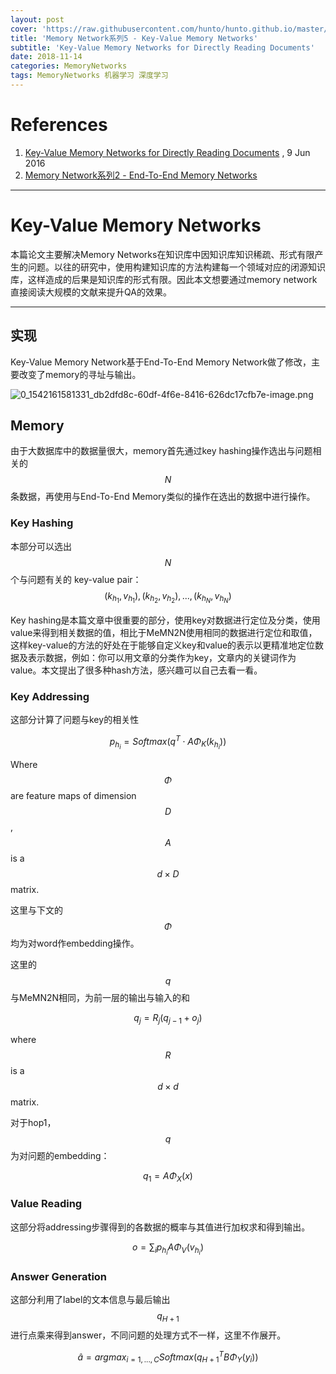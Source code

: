 ```yaml
---
layout: post
cover: 'https://raw.githubusercontent.com/hunto/hunto.github.io/master/assets/img/MemoryNetworks/1542161582167-db2dfd8c-60df-4f6e-8416-626dc17cfb7e-image.png'
title: 'Memory Network系列5 - Key-Value Memory Networks'
subtitle: 'Key-Value Memory Networks for Directly Reading Documents'
date: 2018-11-14
categories: MemoryNetworks
tags: MemoryNetworks 机器学习 深度学习
---
```


# References
1. [Key-Value Memory Networks for Directly Reading Documents](https://arxiv.org/abs/1606.03126) , 9 Jun 2016  
2. [Memory Network系列2 - End-To-End Memory Networks](https://hunto.github.io/memorynetworks/2018/11/05/Memory-Network%E7%B3%BB%E5%88%972-End-To-End-Memory-Networks.html)

---

# Key-Value Memory Networks
本篇论文主要解决Memory Networks在知识库中因知识库知识稀疏、形式有限产生的问题。以往的研究中，使用构建知识库的方法构建每一个领域对应的闭源知识库，这样造成的后果是知识库的形式有限。因此本文想要通过memory network直接阅读大规模的文献来提升QA的效果。

---

## 实现

Key-Value Memory Network基于End-To-End Memory Network做了修改，主要改变了memory的寻址与输出。

![0_1542161581331_db2dfd8c-60df-4f6e-8416-626dc17cfb7e-image.png](https://raw.githubusercontent.com/hunto/hunto.github.io/master/assets/img/MemoryNetworks/1542161582167-db2dfd8c-60df-4f6e-8416-626dc17cfb7e-image.png) 

## Memory
由于大数据库中的数据量很大，memory首先通过key hashing操作选出与问题相关的 $$N$$ 条数据，再使用与End-To-End Memory类似的操作在选出的数据中进行操作。

### Key Hashing
本部分可以选出 $$N$$ 个与问题有关的 key-value pair： $$(k_{h_1}, v_{h_1}), (k_{h_2},  v_{h_2}), ..., (k_{h_N}, v_{h_N})$$ 

Key hashing是本篇文章中很重要的部分，使用key对数据进行定位及分类，使用value来得到相关数据的值，相比于MeMN2N使用相同的数据进行定位和取值，这样key-value的方法的好处在于能够自定义key和value的表示以更精准地定位数据及表示数据，例如：你可以用文章的分类作为key，文章内的关键词作为value。本文提出了很多种hash方法，感兴趣可以自己去看一看。

### Key Addressing
这部分计算了问题与key的相关性

$$p_{h_i} = Softmax(q^T \cdot A\Phi_K(k_{h_i}))$$

Where $$\Phi$$ are feature maps of dimension $$D$$, $$A$$ is a $$d\times D$$ matrix.

这里与下文的 $$\Phi$$ 均为对word作embedding操作。

这里的 $$q$$ 与MeMN2N相同，为前一层的输出与输入的和

$$q_j = R_j(q_{j-1}+o_j)$$

where $$R$$ is a $$d \times d$$ matrix.

对于hop1， $$q$$ 为对问题的embedding：

$$q_1 = A\Phi_X(x)$$

### Value Reading

这部分将addressing步骤得到的各数据的概率与其值进行加权求和得到输出。

$$o = \sum_i p_{h_i}A\Phi_V(v_{h_i})$$

### Answer Generation

这部分利用了label的文本信息与最后输出 $$q_{H+1}$$ 进行点乘来得到answer，不同问题的处理方式不一样，这里不作展开。

$$\hat a = argmax_{i=1, ..., C}Softmax(q_{H+1}^TB\Phi_Y(y_i))$$

